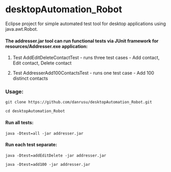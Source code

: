 # desktopAutomation_Robot

Eclipse project for simple automated test tool for desktop applications using java.awt.Robot.

#### The addresser.jar tool can run functional tests via JUnit framework for resources/Addresser.exe application:

1. Test AddEditDeleteContactTest - runs three test cases - Add contact, Edit contact, Delete contact

2. Test AddresserAdd100ContactsTest - runs one test case - Add 100 distinct contacts


### Usage: 

```
git clone https://github.com/danrusu/desktopAutomation_Robot.git

cd desktopAutomation_Robot
```

#### Run all tests:

```
java -Dtest=all -jar addresser.jar
```

#### Run each test separate:

```
java -Dtest=addEditDelete -jar addresser.jar

java -Dtest=add100 -jar addresser.jar
```


